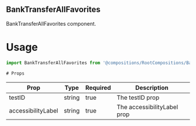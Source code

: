 ## BankTransferAllFavorites
BankTransferAllFavorites component.

# Usage
```js
import BankTransferAllFavorites from '@compositions/RootCompositions/BankTransferCompositions/HomeCompositions/FavoritesCompositions/BankTransferAllFavorites';

# Props
```
Prop                      | Type                  | Required                | Description
--------------------------|-----------------------|-------------------------|--------------------------
testID                    | string                | true                    | The testID prop
accessibilityLabel        | string                | true                    | The accessibilityLabel prop
